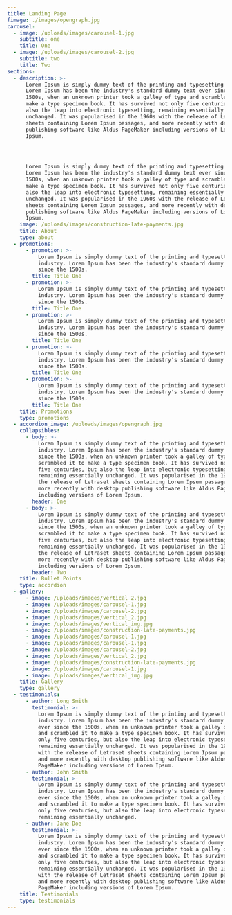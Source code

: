 ```yaml
---
title: Landing Page
fimage: ./images/opengraph.jpg
carousel:
  - image: /uploads/images/carousel-1.jpg
    subtitle: one
    title: One
  - image: /uploads/images/carousel-2.jpg
    subtitle: two
    title: Two
sections:
  - description: >-
      Lorem Ipsum is simply dummy text of the printing and typesetting industry.
      Lorem Ipsum has been the industry's standard dummy text ever since the
      1500s, when an unknown printer took a galley of type and scrambled it to
      make a type specimen book. It has survived not only five centuries, but
      also the leap into electronic typesetting, remaining essentially
      unchanged. It was popularised in the 1960s with the release of Letraset
      sheets containing Lorem Ipsum passages, and more recently with desktop
      publishing software like Aldus PageMaker including versions of Lorem
      Ipsum.




      Lorem Ipsum is simply dummy text of the printing and typesetting industry.
      Lorem Ipsum has been the industry's standard dummy text ever since the
      1500s, when an unknown printer took a galley of type and scrambled it to
      make a type specimen book. It has survived not only five centuries, but
      also the leap into electronic typesetting, remaining essentially
      unchanged. It was popularised in the 1960s with the release of Letraset
      sheets containing Lorem Ipsum passages, and more recently with desktop
      publishing software like Aldus PageMaker including versions of Lorem
      Ipsum.
    image: /uploads/images/construction-late-payments.jpg
    title: About
    type: about
  - promotions:
      - promotion: >-
          Lorem Ipsum is simply dummy text of the printing and typesetting
          industry. Lorem Ipsum has been the industry's standard dummy text ever
          since the 1500s.
        title: Title One
      - promotion: >-
          Lorem Ipsum is simply dummy text of the printing and typesetting
          industry. Lorem Ipsum has been the industry's standard dummy text ever
          since the 1500s.
        title: Title One
      - promotion: >-
          Lorem Ipsum is simply dummy text of the printing and typesetting
          industry. Lorem Ipsum has been the industry's standard dummy text ever
          since the 1500s.
        title: Title One
      - promotion: >-
          Lorem Ipsum is simply dummy text of the printing and typesetting
          industry. Lorem Ipsum has been the industry's standard dummy text ever
          since the 1500s.
        title: Title One
      - promotion: >-
          Lorem Ipsum is simply dummy text of the printing and typesetting
          industry. Lorem Ipsum has been the industry's standard dummy text ever
          since the 1500s.
        title: Title One
    title: Promotions
    type: promotions
  - accordion_image: /uploads/images/opengraph.jpg
    collapsibles:
      - body: >-
          Lorem Ipsum is simply dummy text of the printing and typesetting
          industry. Lorem Ipsum has been the industry's standard dummy text ever
          since the 1500s, when an unknown printer took a galley of type and
          scrambled it to make a type specimen book. It has survived not only
          five centuries, but also the leap into electronic typesetting,
          remaining essentially unchanged. It was popularised in the 1960s with
          the release of Letraset sheets containing Lorem Ipsum passages, and
          more recently with desktop publishing software like Aldus PageMaker
          including versions of Lorem Ipsum.
        header: One
      - body: >-
          Lorem Ipsum is simply dummy text of the printing and typesetting
          industry. Lorem Ipsum has been the industry's standard dummy text ever
          since the 1500s, when an unknown printer took a galley of type and
          scrambled it to make a type specimen book. It has survived not only
          five centuries, but also the leap into electronic typesetting,
          remaining essentially unchanged. It was popularised in the 1960s with
          the release of Letraset sheets containing Lorem Ipsum passages, and
          more recently with desktop publishing software like Aldus PageMaker
          including versions of Lorem Ipsum.
        header: Two
    title: Bullet Points
    type: accordion
  - gallery:
      - image: /uploads/images/vertical_2.jpg
      - image: /uploads/images/carousel-1.jpg
      - image: /uploads/images/carousel-2.jpg
      - image: /uploads/images/vertical_2.jpg
      - image: /uploads/images/vertical_img.jpg
      - image: /uploads/images/construction-late-payments.jpg
      - image: /uploads/images/carousel-1.jpg
      - image: /uploads/images/carousel-1.jpg
      - image: /uploads/images/carousel-2.jpg
      - image: /uploads/images/vertical_2.jpg
      - image: /uploads/images/construction-late-payments.jpg
      - image: /uploads/images/carousel-1.jpg
      - image: /uploads/images/vertical_img.jpg
    title: Gallery
    type: gallery
  - testimonials:
      - author: Long Smith
        testimonial: >-
          Lorem Ipsum is simply dummy text of the printing and typesetting
          industry. Lorem Ipsum has been the industry's standard dummy text
          ever since the 1500s, when an unknown printer took a galley of type
          and scrambled it to make a type specimen book. It has survived not
          only five centuries, but also the leap into electronic typesetting,
          remaining essentially unchanged. It was popularised in the 1960s
          with the release of Letraset sheets containing Lorem Ipsum passages,
          and more recently with desktop publishing software like Aldus
          PageMaker including versions of Lorem Ipsum.
      - author: John Smith
        testimonial: >-
          Lorem Ipsum is simply dummy text of the printing and typesetting
          industry. Lorem Ipsum has been the industry's standard dummy text
          ever since the 1500s, when an unknown printer took a galley of type
          and scrambled it to make a type specimen book. It has survived not
          only five centuries, but also the leap into electronic typesetting,
          remaining essentially unchanged.
      - author: Jane Doe
        testimonial: >-
          Lorem Ipsum is simply dummy text of the printing and typesetting
          industry. Lorem Ipsum has been the industry's standard dummy text
          ever since the 1500s, when an unknown printer took a galley of type
          and scrambled it to make a type specimen book. It has survived not
          only five centuries, but also the leap into electronic typesetting,
          remaining essentially unchanged. It was popularised in the 1960s
          with the release of Letraset sheets containing Lorem Ipsum passages,
          and more recently with desktop publishing software like Aldus
          PageMaker including versions of Lorem Ipsum.
    title: Testimonials
    type: testimonials
---
```


